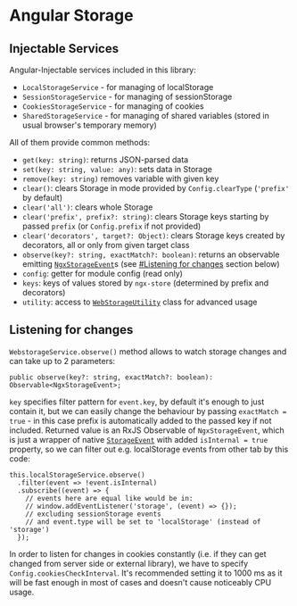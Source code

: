 # Angular Storage
## Injectable Services
Angular-Injectable services included in this library:
- `LocalStorageService` - for managing of localStorage
- `SessionStorageService` - for managing of sessionStorage
- `CookiesStorageService` - for managing of cookies
- `SharedStorageService` - for managing of shared variables (stored in usual browser's temporary memory)

All of them provide common methods:
+ `get(key: string)`: returns JSON-parsed data
+ `set(key: string, value: any)`: sets data in Storage
+ `remove(key: string)` removes variable with given key
+ `clear()`: clears Storage in mode provided by `Config.clearType` (`'prefix'` by default)
+ `clear('all')`: clears whole Storage
+ `clear('prefix', prefix?: string)`: clears Storage keys starting by passed `prefix` (or `Config.prefix` if not provided)
+ `clear('decorators', target?: Object)`: clears Storage keys created by decorators, all or only from given target class
+ `observe(key?: string, exactMatch?: boolean)`: returns an observable emitting [`NgxStorageEvent`](https://github.com/zoomsphere/ngx-store/blob/master/src/utility/storage/storage-event.ts#L1)s (see [#Listening for changes](https://github.com/zoomsphere/ngx-store/tree/master/src/service#listening-for-changes) section below)
+ `config`: getter for module config (read only)
+ `keys`: keys of values stored by `ngx-store` (determined by prefix and decorators)
+ `utility`: access to [`WebStorageUtility`](https://github.com/zoomsphere/ngx-store/src/utility/webstorage-utility.ts) class for advanced usage

## Listening for changes
`WebstorageService.observe()` method allows to watch storage changes and can take up to 2 parameters:
```
public observe(key?: string, exactMatch?: boolean): Observable<NgxStorageEvent>;
```
`key` specifies filter pattern for `event.key`, by default it's enough to just contain it, but we can easily change the behaviour by passing `exactMatch = true` - in this case prefix is automatically added to the passed key if not included. Returned value is an RxJS Observable of `NgxStorageEvent`, which is just a wrapper of native [`StorageEvent`](https://developer.mozilla.org/en-US/docs/Web/API/StorageEvent) with added `isInternal = true` property, so we can filter out e.g. localStorage events from other tab by this code:
```
this.localStorageService.observe()
  .filter(event => !event.isInternal)
  .subscribe((event) => {
    // events here are equal like would be in:
    // window.addEventListener('storage', (event) => {});
    // excluding sessionStorage events
    // and event.type will be set to 'localStorage' (instead of 'storage')
  });
```
In order to listen for changes in cookies constantly (i.e. if they can get changed from server side or external library), we have to specify `Config.cookiesCheckInterval`.  It's recommended setting it to 1000 ms as it will be fast enough in most of cases and doesn't cause noticeably CPU usage.
